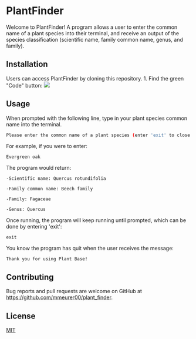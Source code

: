 # PlantFinder

Welcome to PlantFinder! A program allows a user to enter the common name of a plant species into their terminal, and receive an output of the species classification (scientific name, family common name, genus, and family). 

## Installation
Users can access PlantFinder by cloning this repository. 
    1. Find the green "Code" button:
<img src="https://images.app.goo.gl/4SH4cZ3kiuYFiCgt8">

## Usage
When prompted with the following line, type in your plant species common name into the terminal.
```bash
Please enter the common name of a plant species (enter 'exit' to close program):
```
For example, if you were to enter:
```
Evergreen oak
```
The program would return:
```
-Scientific name: Quercus rotundifolia 

-Family common name: Beech family 

-Family: Fagaceae

-Genus: Quercus 
```
Once running, the program will keep running until prompted, which can be done by entering 'exit':
```
exit
```
You know the program has quit when the user receives the message:
```
Thank you for using Plant Base!
```

## Contributing

Bug reports and pull requests are welcome on GitHub at https://github.com/mmeurer00/plant_finder.

## License

[MIT](https://github.com/mmeurer00/plant_finder/blob/main/LICENSE)
